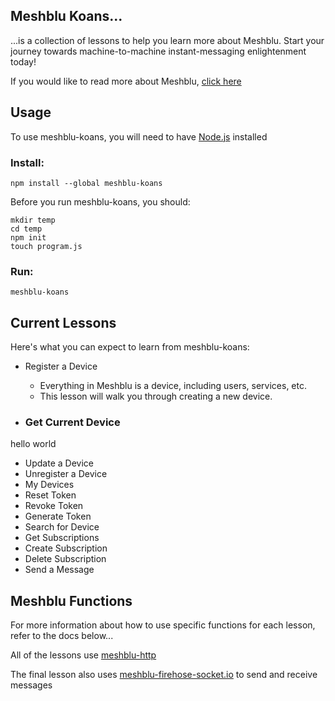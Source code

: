 ## Meshblu Koans...
...is a collection of lessons to help you learn more about Meshblu. Start your journey towards machine-to-machine instant-messaging enlightenment today!

If you would like to read more about Meshblu, [click here](https://meshblu.readme.io/)

## Usage
To use meshblu-koans, you will need to have [Node.js](https://nodejs.org/en/) installed

### Install:
```
npm install --global meshblu-koans
```

Before you run meshblu-koans, you should:

```
mkdir temp
cd temp
npm init
touch program.js
```

### Run:
```
meshblu-koans
```

## Current Lessons
Here's what you can expect to learn from meshblu-koans:

- Register a Device

  * Everything in Meshblu is a device, including users, services, etc.
  * This lesson will walk you through creating a new device.

- ### Get Current Device

hello world

- Update a Device
- Unregister a Device
- My Devices
- Reset Token
- Revoke Token
- Generate Token
- Search for Device
- Get Subscriptions
- Create Subscription
- Delete Subscription
- Send a Message

## Meshblu Functions
For more information about how to use specific functions for each lesson, refer to the docs below...

All of the lessons use [meshblu-http](https://www.npmjs.com/package/meshblu-http)

The final lesson also uses [meshblu-firehose-socket.io](https://www.npmjs.com/package/meshblu-firehose-socket.io) to send and receive messages
